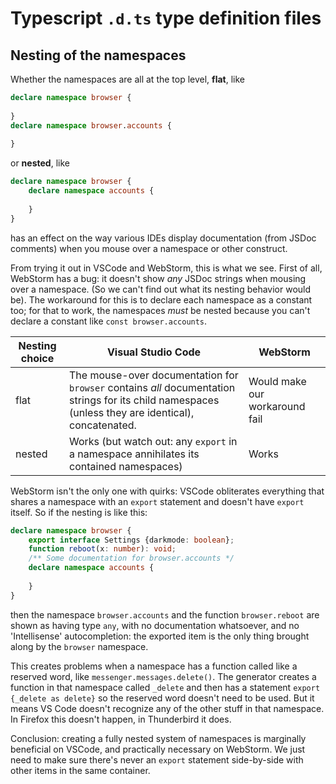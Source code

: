 # Typescript `.d.ts` type definition files


## Nesting of the namespaces
Whether the namespaces are all at the top level, **flat**, like

```ts
declare namespace browser {
    
}
declare namespace browser.accounts {
    
}

```

or **nested**, like

```ts
declare namespace browser {
    declare namespace accounts {
        
    }
}
```

has an effect on the way various IDEs display documentation (from JSDoc comments) when you mouse over a namespace or other construct. 

From trying it out in VSCode and WebStorm, this is what we see. First of all, WebStorm has a bug: it doesn't show *any* JSDoc strings when mousing over a namespace. (So we can't find out what its nesting behavior would be). The workaround for this is to declare each namespace as a constant too; for that to work, the namespaces *must* be nested because you can't declare a constant like `const browser.accounts`.

| Nesting choice | Visual Studio Code                                                                                                                                  | WebStorm                       |
| -------------- | --------------------------------------------------------------------------------------------------------------------------------------------------- | ------------------------------ |
| flat           | The mouse-over documentation for `browser` contains *all* documentation strings for its child namespaces (unless they are identical), concatenated. | Would make our workaround fail |
| nested         | Works (but watch out: any `export` in a namespace annihilates its contained namespaces)                                                             | Works                          |

WebStorm isn't the only one with quirks: VSCode obliterates everything that shares a namespace with an `export` statement and doesn't have `export` itself. So if the nesting is like this:

```ts
declare namespace browser {
	export interface Settings {darkmode: boolean};
    function reboot(x: number): void;
	/** Some documentation for browser.accounts */
    declare namespace accounts {
        
    }
}
```

then the namespace `browser.accounts` and the function `browser.reboot` are shown as having type `any`, with no documentation whatsoever, and no 'Intellisense' autocompletion: the exported item is the only thing brought along by the `browser` namespace.

This creates problems when a namespace has a function called like a reserved word, like `messenger.messages.delete()`. The generator creates a function in that namespace called `_delete` and then has a statement `export {_delete as delete}` so the reserved word doesn't need to be used. But it means VS Code doesn't recognize any of the other stuff in that namespace. In Firefox this doesn't happen, in Thunderbird it does.

Conclusion: creating a fully nested system of namespaces is marginally beneficial on VSCode, and practically necessary on WebStorm. We just need to make sure there's never an `export` statement side-by-side with other items in the same container.
